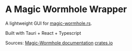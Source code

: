 # A Magic Wormhole Wrapper
A lightweight GUI for [magic-wormhole.rs](https://github.com/magic-wormhole/magic-wormhole.rs/).

Built with Tauri + React + Typescript

Sources:
[Magic-Wormhole documentation](https://magic-wormhole.readthedocs.io/en/latest/)
[crates.io](https://crates.io/crates/magic-wormhole)